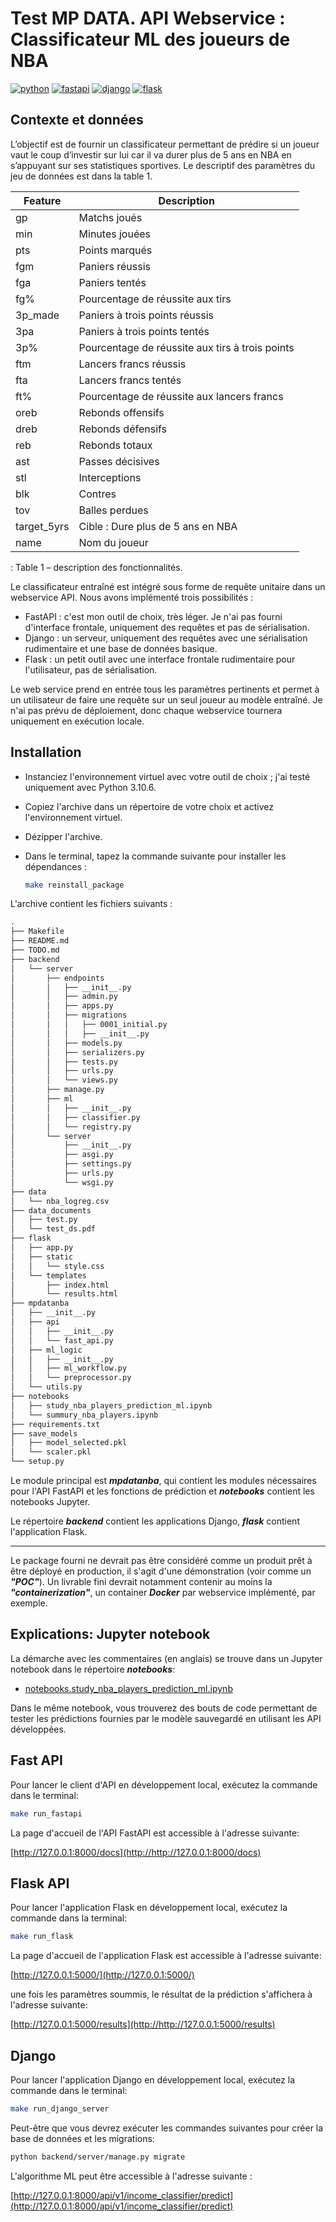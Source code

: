 # Test MP DATA. API Webservice : Classificateur ML des joueurs de NBA

[![python](https://img.shields.io/badge/Python-3776AB?style=for-the-badge&logo=python&logoColor=white)](https://img.shields.io/badge/Python-3776AB?style=for-the-badge&logo=python&logoColor=white)
[![fastapi](https://img.shields.io/badge/FastAPI-009485?style=for-the-badge&logo=fastapi&logoColor=white)](https://img.shields.io/badge/FastAPI-3776AB?style=for-the-badge&logo=fastapi&logoColor=white)
[![django](https://img.shields.io/badge/Django-092E20?style=for-the-badge&logo=django&logoColor=green)](https://img.shields.io/badge/Django-092E20?style=for-the-badge&logo=django&logoColor=green)
[![flask](https://img.shields.io/badge/Flask-000000?style=for-the-badge&logo=flask&logoColor=white)](https://img.shields.io/badge/Flask-000000?style=for-the-badge&logo=flask&logoColor=white)

## Contexte et données

L’objectif est de fournir un classificateur permettant de prédire si un joueur vaut le coup d’investir sur lui car il va durer plus de 5 ans en NBA en s’appuyant sur ses statistiques sportives. Le descriptif des paramètres du jeu de données est dans la table 1.

| Feature         | Description                          |
|-----------------|--------------------------------------|
| gp              | Matchs joués                         |
| min             | Minutes jouées                       |
| pts             | Points marqués                       |
| fgm             | Paniers réussis                      |
| fga             | Paniers tentés                       |
| fg%             | Pourcentage de réussite aux tirs     |
| 3p_made         | Paniers à trois points réussis       |
| 3pa             | Paniers à trois points tentés        |
| 3p%             | Pourcentage de réussite aux tirs à trois points |
| ftm             | Lancers francs réussis               |
| fta             | Lancers francs tentés                |
| ft%             | Pourcentage de réussite aux lancers francs |
| oreb            | Rebonds offensifs                    |
| dreb            | Rebonds défensifs                    |
| reb             | Rebonds totaux                       |
| ast             | Passes décisives                     |
| stl             | Interceptions                        |
| blk             | Contres                              |
| tov             | Balles perdues                       |
| target_5yrs     | Cible : Dure plus de 5 ans en NBA    |
| name            | Nom du joueur                        |

: Table 1 – description des fonctionnalités.

Le classificateur entraîné est intégré sous forme de requête unitaire dans un webservice API. Nous avons implémenté trois possibilités :

- FastAPI : c'est mon outil de choix, très léger. Je n'ai pas fourni d'interface frontale, uniquement des requêtes et pas de sérialisation.
- Django : un serveur, uniquement des requêtes avec une sérialisation rudimentaire et une base de données basique.
- Flask : un petit outil avec une interface frontale rudimentaire pour l'utilisateur, pas de sérialisation.

Le web service prend en entrée tous les paramètres pertinents et permet à un utilisateur de faire une requête sur un seul joueur au modèle entraîné. Je n'ai pas prévu de déploiement, donc chaque webservice tournera uniquement en exécution locale.

## Installation

- Instanciez l'environnement virtuel avec votre outil de choix ; j'ai testé uniquement avec Python 3.10.6.
- Copiez l'archive dans un répertoire de votre choix et activez l'environnement virtuel.
- Dézipper l'archive.
- Dans le terminal, tapez la commande suivante pour installer les dépendances :

  ```bash
  make reinstall_package
  ```

L'archive contient les fichiers suivants :

```bash
.
├── Makefile
├── README.md
├── TODO.md
├── backend
│   └── server
│       ├── endpoints
│       │   ├── __init__.py
│       │   ├── admin.py
│       │   ├── apps.py
│       │   ├── migrations
│       │   │   ├── 0001_initial.py
│       │   │   ├── __init__.py
│       │   ├── models.py
│       │   ├── serializers.py
│       │   ├── tests.py
│       │   ├── urls.py
│       │   └── views.py
│       ├── manage.py
│       ├── ml
│       │   ├── __init__.py
│       │   ├── classifier.py
│       │   └── registry.py
│       └── server
│           ├── __init__.py
│           ├── asgi.py
│           ├── settings.py
│           ├── urls.py
│           └── wsgi.py
├── data
│   └── nba_logreg.csv
├── data_documents
│   ├── test.py
│   └── test_ds.pdf
├── flask
│   ├── app.py
│   ├── static
│   │   └── style.css
│   └── templates
│       ├── index.html
│       └── results.html
├── mpdatanba
│   ├── __init__.py
│   ├── api
│   │   ├── __init__.py
│   │   └── fast_api.py
│   ├── ml_logic
│   │   ├── __init__.py
│   │   ├── ml_workflow.py
│   │   └── preprocessor.py
│   └── utils.py
├── notebooks
│   ├── study_nba_players_prediction_ml.ipynb
│   └── summury_nba_players.ipynb
├── requirements.txt
├── save_models
│   ├── model_selected.pkl
│   └── scaler.pkl
└── setup.py
```

Le module principal est ***mpdatanba***, qui contient les modules nécessaires pour l'API FastAPI et les fonctions de prédiction et ***notebooks*** contient les notebooks Jupyter.

Le répertoire ***backend*** contient les applications Django, ***flask*** contient l'application Flask.

---

Le package fourni ne devrait pas être considéré comme un produit prêt à être déployé en production, il s'agit d'une démonstration (voir comme un ***"POC"***). Un livrable fini devrait notamment contenir au moins la ***"containerization"***, un container ***Docker*** par webservice implémenté, par exemple.

## Explications: Jupyter notebook

La démarche avec les commentaires (en anglais) se trouve dans un Jupyter notebook dans le répertoire ***notebooks***:

- [notebooks.study_nba_players_prediction_ml.ipynb](/notebooks/study_nba_players_prediction_ml.ipynb)

Dans le même notebook, vous trouverez des bouts de code permettant de tester les prédictions fournies par le modèle sauvegardé en utilisant les API développées.

## Fast API

Pour lancer le client d'API en développement local, exécutez la commande dans le terminal:

```bash
make run_fastapi
```

La page d'accueil de l'API FastAPI est accessible à l'adresse suivante:

  [http://127.0.0.1:8000/docs](http://http://127.0.0.1:8000/docs)

## Flask API

Pour lancer l'application Flask en développement local, exécutez la commande dans la terminal:

```bash
make run_flask
```

La page d'accueil de l'application Flask est accessible à l'adresse suivante:

  [http://127.0.0.1:5000/](http://127.0.0.1:5000/)

une fois les paramètres soummis, le résultat de la prédiction s'affichera à l'adresse suivante:

  [http://127.0.0.1:5000/results](http://http://127.0.0.1:5000/results)

## Django

Pour lancer l'application Django en développement local, exécutez la commande dans le terminal:

```bash
make run_django_server
```

Peut-être que vous devrez exécuter les commandes suivantes pour créer la base de données et les migrations:

```bash
python backend/server/manage.py migrate
```

L'algorithme ML peut être accessible à l'adresse suivante :

[http://127.0.0.1:8000/api/v1/income_classifier/predict](http://127.0.0.1:8000/api/v1/income_classifier/predict)
